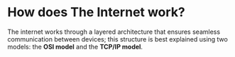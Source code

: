 # How does The Internet work?

The internet works through a layered architecture that ensures seamless communication between devices; this structure is best explained using two models: the **OSI model** and the **TCP/IP model**.
